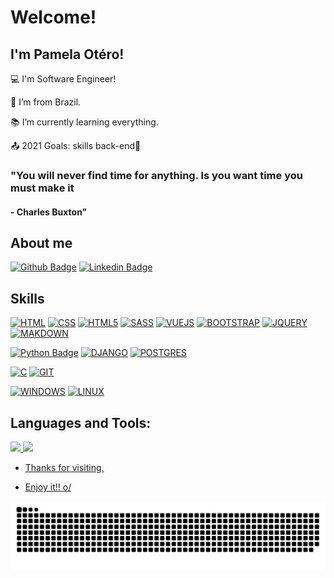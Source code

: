 
# Welcome!

 

## I'm Pamela Otéro!

:computer: I'm Software Engineer!

:house_with_garden: I’m from Brazil.

:books: I’m currently learning everything.

:outbox_tray: 2021 Goals: skills back-end🚀 

### "You will never find time for anything. Is you want time you must make it
#### - Charles Buxton"

## About me

[![Github Badge](https://img.shields.io/badge/GitHub-100000?style=for-the-badge&logo=github&logoColor=white)]( https://github.com/pamelaotero) [![Linkedin Badge](https://img.shields.io/badge/LinkedIn-0077B5?style=for-the-badge&logo=linkedin&logoColor=white)](https://www.linkedin.com/in/pamelaotero2019/)

## Skills

[![HTML](https://img.shields.io/badge/HTML-239120?style=for-the-badge&logo=html5&logoColor=white)]()
[![CSS](https://img.shields.io/badge/CSS-239120?&style=for-the-badge&logo=css3&logoColor=white)]()
[![HTML5](https://img.shields.io/badge/HTML5-E34F26?style=for-the-badge&logo=html5&logoColor=white)]()
[![SASS](https://img.shields.io/badge/Sass-CC6699?style=for-the-badge&logo=sass&logoColor=white)]()
[![VUEJS](https://img.shields.io/badge/Vue.js-35495E?style=for-the-badge&logo=vue.js&logoColor=4FC08D)]()
[![BOOTSTRAP](https://img.shields.io/badge/Bootstrap-563D7C?style=for-the-badge&logo=bootstrap&logoColor=white)]()
[![JQUERY](https://img.shields.io/badge/jQuery-0769AD?style=for-the-badge&logo=jquery&logoColor=white)]()
[![MAKDOWN](https://img.shields.io/badge/Markdown-000000?style=for-the-badge&logo=markdown&logoColor=white)]()

[![Python Badge](https://img.shields.io/badge/Python-3776AB?style=for-the-badge&logo=python&logoColor=white)]()
[![DJANGO](https://img.shields.io/badge/Django-092E20?style=for-the-badge&logo=django&logoColor=white)]()
[![POSTGRES](https://img.shields.io/badge/PostgreSQL-316192?style=for-the-badge&logo=postgresql&logoColor=white)]()

[![C](https://img.shields.io/badge/C-00599C?style=for-the-badge&logo=c&logoColor=white)]()
[![GIT](https://img.shields.io/badge/Git-E34F26?style=for-the-badge&logo=git&logoColor=white)]()

[![WINDOWS](https://img.shields.io/badge/Windows-017AD7?style=for-the-badge&logo=windows&logoColor=white)]()
[![LINUX](https://img.shields.io/badge/Linux-E34F26?style=for-the-badge&logo=linux&logoColor=black)]()

## Languages and Tools:
<div>
<a href="https://github.com/pamelaotero">
<img height="180em" src="https://github-readme-stats.vercel.app/api/top-langs/?username=pamelaotero&layout=compact&langs_count=7&theme=dracula"/>
<img height="180em" src="https://github-readme-stats.vercel.app/api?username=pamelaotero&show_icons=true&theme=dracula&include_all_commits=true&count_private=true"/>
</div>

- Thanks for visiting.

- Enjoy it!! o/
 
 
![](https://github.com/Platane/snk/raw/output/github-contribution-grid-snake.svg)

 
